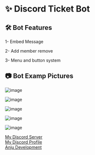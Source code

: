 <h1>✨ Discord Ticket Bot</h1>

<h2>🛠 Bot Features</h2>
<p>1- Embed Message</p>
<p>2- Add member remove</p>
<p>3- Menu and button system</p>

<h2>📷 Bot Examp Pictures</h2>

![image](https://github.com/fu-w/ticket-bot/assets/74312970/c2f98de3-05f8-49a4-90da-8c43ca6e6918)

![image](https://github.com/fu-w/ticket-bot/assets/74312970/83aa4d9b-a299-4927-adf5-e681d0f2988c)

![image](https://github.com/fu-w/ticket-bot/assets/74312970/355cd87f-2915-447f-9f03-cbd4c9a29d36)

![image](https://github.com/fu-w/ticket-bot/assets/74312970/e5028099-349f-4e0a-82e3-de20a21bd873)

![image](https://github.com/fu-w/ticket-bot/assets/74312970/b2eb69ee-22a1-4ca4-b00e-86f5d698cc34)

[My Discord Server](https://discord.gg/9EkZmK9Mgv) 
<br>
[My Discord Profile](https://discord.com/users/849947229523279882)
<br>
[Anju Development](https://github.com/Anju-Developer)





